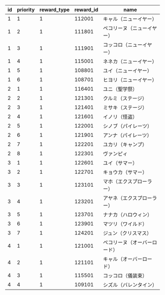 |id|priority|reward_type|reward_id|name|
| --- | --- | --- | --- | --- |
|1|1|1|112001|キャル（ニューイヤー）|
|1|2|1|111801|ペコリーヌ（ニューイヤー）|
|1|3|1|111901|コッコロ（ニューイヤー）|
|1|4|1|115001|ネネカ（ニューイヤー）|
|1|5|1|108801|ユイ（ニューイヤー）|
|1|6|1|108701|ヒヨリ（ニューイヤー）|
|2|1|1|116401|ユニ（聖学祭）|
|2|2|1|121301|クルミ（ステージ）|
|2|3|1|121401|ミサキ（ステージ）|
|2|4|1|121601|イノリ（怪盗）|
|2|5|1|122001|シノブ（パイレーツ）|
|2|6|1|121901|アンナ（パイレーツ）|
|2|7|1|122201|ユカリ（キャンプ）|
|2|8|1|122301|ヴァンピィ|
|3|1|1|122601|ユイ（サマー）|
|3|2|1|122701|キョウカ（サマー）|
|3|3|1|123101|マホ（エクスプローラー）|
|3|4|1|123201|アヤネ（エクスプローラー）|
|3|5|1|123701|ナナカ（ハロウィン）|
|3|6|1|123901|マツリ（ワイルド）|
|3|7|1|124201|ジュン（クリスマス）|
|4|1|1|121001|ペコリーヌ（オーバーロード）|
|4|2|1|121101|キャル（オーバーロード）|
|4|3|1|115501|コッコロ（儀装束）|
|4|4|1|109101|シズル（バレンタイン）|